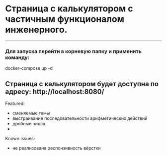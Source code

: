 # Страница с калькулятором с частичным функционалом инженерного.
---


### Для запуска перейти в корневую папку и применить команду:

  docker-compose up -d
  
Страница с калькулятором будет доступна по адресу: 
http://localhost:8080/
---
Featured:
- сменяемые темы
- выстраивание последовательности арифметических действий
- дробные числа
-


Known issues: 
-   не реализована респонзивность вёрстки
  
